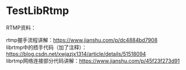 # TestLibRtmp

RTMP资料：

rtmp握手流程讲解：https://www.jianshu.com/p/dc4884bd7908  
librtmp中的捂手代码（加了注释）：https://blog.csdn.net/xwjazjx1314/article/details/51518094  
librtmp网络连接部分代码讲解：https://www.jianshu.com/p/45f23f273d91  
